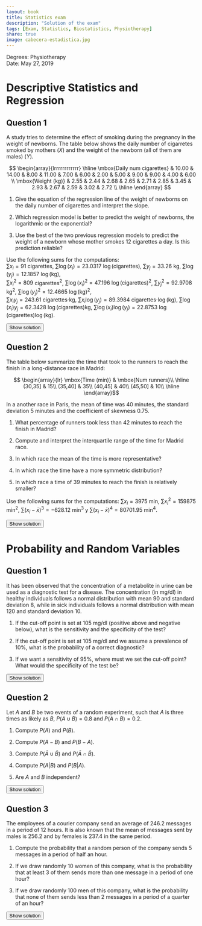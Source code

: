 ```yaml
---
layout: book
title: Statistics exam
description: "Solution of the exam"
tags: [Exam, Statistics, Biostatistics, Physiotherapy]
share: true
image: cabecera-estadistica.jpg
---
```


Degrees: Physiotherapy  
Date: May 27, 2019

# Descriptive Statistics and Regression

## Question 1

A study tries to determine the effect of smoking during the pregnancy in the weight of newborns.
The table below shows the daily number of cigarretes smoked by mothers ($X$) and the weight of the newborn (all of them are males) ($Y$).

$$
\begin{array}{lrrrrrrrrrrrr}
\hline
\mbox{Daily num cigarettes} & 10.00 & 14.00 & 8.00 & 11.00 & 7.00 & 6.00 & 2.00 & 5.00 & 9.00 & 9.00 & 4.00 & 6.00 \\
\mbox{Weight (kg)} & 2.55 & 2.44 & 2.68 & 2.65 & 2.71 & 2.85 & 3.45 & 2.93 & 2.67 & 2.59 & 3.02 & 2.72 \\
\hline
\end{array}
$$

1. Give the equation of the regression line of the weight of newborns on the daily number of cigarettes and interpret the slope.

2. Which regression model is better to predict the weight of newborns, the logarithmic or the exponential?

3. Use the best of the two previous regression models to predict the weight of a newborn whose mother smokes 12 cigarettes a day. Is this prediction reliable?

Use the following sums for the computations:  
$\sum x_i=91$ cigarettes, $\sum \log(x_i)=23.0317$ $\log(\mbox{cigarettes})$, $\sum y_j=33.26$ kg, $\sum \log(y_j)=12.1857$ $\log(\mbox{kg})$,  
$\sum x_i^2=809$ cigarettes$^2$, $\sum \log(x_i)^2=47.196$ $\log(\mbox{cigarettes})^2$, $\sum y_j^2=92.9708$ kg$^2$, $\sum \log(y_j)^2=12.4665$ $\log(\mbox{kg})^2$,  
$\sum x_iy_j=243.61$ cigarettes$\cdot$kg, $\sum x_i\log(y_j)=89.3984$ cigarettes$\cdot\log(\mbox{kg})$, $\sum \log(x_i)y_j=62.3428$ $\log(\mbox{cigarettes})$kg,
$\sum \log(x_i)\log(y_j)=22.8753$ $\log(\mbox{cigarettes})\log(\mbox{kg})$.

<div><button class="solution">Show solution</button></div>
<div id="solution" style="display: none">
1. $\bar x=7.5833$ cigarettes, $s_x^2=9.9097$ cigarettes$^2$.<br/>
$\bar y=2.7717$ kg, $s_y^2=0.0654$ kg$^2$.<br/>
$s_{xy}=-0.7176.$ cigarettes$\cdot$kg<br/>
Regression line: $y=-0.0724x + 3.3208$.<br/>
The slope of the regression line is $b_{yx}=-0.0724$. That means that the weight of the newborn will decrease 0.0724 kg per daily cigarette smoked by the mother.<br/>

2. $\overline{\log(x)}=1.9193$ log(cigarettes), $s_{\log(x)}^2=0.2492$ log(cigarettes)$^2$.<br/>
$\overline{\log(y)}=1.0155$ log(kg), $s_{\log(y)}^2=0.0077$ log(kg)$^2$.<br/>
$s_{x\log(y)}=-0.2508$ cigarettes$\cdot$log(kg), $s_{\log(x)y}=-0.1245$ log(cigarettes)$\cdot$kg<br/>
Logarithmic coef. determination: $r^2=0.9499$<br/>
Exponential coef. determination: $r^2=0.8268$<br/>
Therefore, the logarithmic models fits better the data and is better to predict the weight.<br/>

3. Logarithmic regression model: $y=3.7301+-0.4994\log(x)$.<br/>
Prediction: $y(12)=2.4892$ kg. The coefficient of determination is high but the sample size small, so the prediction is not enterely reliable.
</div>

## Question 2
The table below summarize the time that took to the runners to reach the finish in a long-distance race in Madrid:

$$
\begin{array}{lr}
\mbox{Time (min)} & \mbox{Num runners}\\
\hline
(30,35] & 15\\
(35,40] & 35\\
(40,45] & 40\\
(45,50] & 10\\
\hline
\end{array}$$

In a another race in Paris, the mean of time was 40 minutes, the standard deviation 5 minutes and the coefficient of skewness $0.75$.

1. What percentage of runners took less than 42 minutes to reach the finish in Madrid?

2. Compute and interpret the interquartile range of the time for Madrid race.

3. In which race the mean of the time is more representative?

4. In which race the time have a more symmetric distribution?

5. In which race a time of 39 minutes to reach the finish is relatively smaller?

Use the following sums for the computations: $\sum x_i=3975$ min, $\sum x_i^2=159875$ min$^2$, $\sum (x_i-\bar x)^3=-628.12$ min$^3$ y
$\sum (x_i-\bar x)^4=80701.95$ min$^4$.

<div><button class="solution">Show solution</button></div>
<div id="solution" style="display: none">

1. $F(42)=0.66$, thus approximately $66\%$ of runners finished before 42 minutes.<br/>

2. $Q_1=36.4286$ min, $Q_3=43.125$ min and $IQR=6.6964$ min. The central 50% of times fall in a range of $6.6964$ minutes.<br/>

3. Madrid statistics: $\bar x=39.75$ min, $s^2=18.6875$ min$^2$, $s=4.3229$ min and $cv=0.1088$.<br/>
Paris statistics: $cv=0.125$. Thus, the mean of time in Madrid is a little bit more representative since the coef. of variation is smaller.<br/>

4. $g_1=-0.0778$, that is closer to 0 than the distribution of times in Paris, thus the distribution of times in Madrid is more symmetric.<br/>

5. The standard score of the Madrid sample is $z(39)=-0.1735$ and the standard score of the Paris one $z(39)=-0.2$, thus a time of 39 min is relatively smaller in the sample of Paris.
  
</div>

# Probability and Random Variables

## Question 1
It has been observed that the concentration of a metabolite in urine can be used as a diagnostic test for a disease.
The concentration (in mg/dl) in healthy individuals follows a normal distribution with mean 90 and standard deviation 8, while in sick individuals follows a normal distribution with mean 120 and standard deviation 10.

1. If the cut-off point is set at 105 mg/dl (positive above and negative below), what is the sensitivity and the specificity of the test?

2. If the cut-off point is set at 105 mg/dl and we assume a prevalence of 10%, what is the probability of a correct diagnostic?

3. If we want a sensitivity of 95%, where must we set the cut-off point? What would the specificity of the test be?

<div><button class="solution">Show solution</button></div>
<div id="solution" style="display: none">
Let $X$ and $Y$ be the distributions of the concentration of metabolite in healthy and sick individuals respectively.<br/>

1. Sensitivity: $P(+|D) = P(Y>105) = 0.9332$.<br/>
Specificity: $P(-|\overline D) = P(X<105) = 0.9696$.<br/>

2. $P(\mbox{correct diagnostic}) = P(D\cap +) + P(\overline D \cap -) = 0.966$.<br/>

3. Cut-off point $103.5515$ mg/dl.<br/>
Specificity: $P(-|\overline D) = P(X<103.5515) = 0.9549$.

</div>

## Question 2
Let $A$ and $B$ be two events of a random experiment, such that $A$ is three times as likely as $B$, $P(A\cup B)=0.8$ and $P(A\cap B)=0.2$.

1. Compute $P(A)$ and $P(B)$.

2. Compute $P(A-B)$ and $P(B-A)$.

3. Compute $P(\bar A \cup \bar B)$ and $P(\bar A \cap \bar B)$.

4. Compute $P(A|B)$ and $P(B|A)$.

5. Are $A$ and $B$ independent?

<div><button class="solution">Show solution</button></div>
<div id="solution" style="display: none">

1. $P(A) = 0.75$ and $P(B) = 0.25$.<br/>

2. $P(A-B) = 0.55$ and $P(B-A) = 0.05$.<br/>

3. $P(\bar A \cup \bar B) = 0.8$ and $P(\bar A \cap \bar B) = 0.2$.<br/>

4. $P(A|B) = 0.8$ and $P(B|A) = 0.2667$.<br/>

5. No, they are dependent since $P(A|B)\neq P(A)$.

</div>

## Question 3
The employees of a courier company send an average of $246.2$ messages in a period of 12 hours. It is also known that the mean of messages sent by males is $256.2$ and by females is $237.4$ in the same period.

1. Compute the probability that a random person of the company sends 5 messages in a period of half an hour.

2. If we draw randomly 10 women of this company, what is the probability that at least 3 of them sends more than one message in a period of one hour?

3. If we draw randomly 100 men of this company, what is the probability that none of them sends less than 2 messages in a period of a quarter of an hour?

<div><button class="solution">Show solution</button></div>
<div id="solution" style="display: none">

1. Let $X$ be the number of messages sent in 1 hour. Then $X\sim P(10.2583)$ and $P(X=5)=0.0332$.<br/>

2. Let $Y$ be the number of women in a sample of 10 that sent more than 1 message in 1 hour. Then $Y\sim B(10, 1)$ and $P(Y\geq 3)=1$.<br/>

3. Let $Z$ be the number of men in a sample of 100 that sent less than 2 messages in a quarter of hour. Then $Z\sim B(100, 0.0305)$ and $P(Z=0)=0.0166$.

</div>